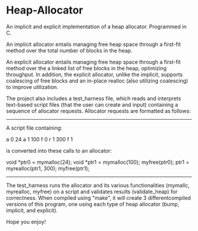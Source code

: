 # Heap-Allocator
An implicit and explicit implementation of a heap allocator. Programmed in C.

An implicit allocator entails managing free heap space through a first-fit method over the total number of blocks in the heap.

An explicit allocator entails managing free heap space through a first-fit method over the a linked list of free blocks in the heap, optimizing throughput. In addition, the explicit allocator, unlike the implicit, supports coalescing of free blocks and an in-place realloc (also utilizing coalescing) to improve utilization.


The project also includes a test_harness file, which reads and interprets text-based script files (that the user can create and input) containing a sequence of allocator requests. Allocator requests are formatted as follows:

---

A script file containing:

a 0 24
a 1 100
f 0
r 1 300
f 1

is converted into these calls to an allocator:

void *ptr0 = mymalloc(24);
void *ptr1 = mymalloc(100);
myfree(ptr0);
ptr1 = myrealloc(ptr1, 300);
myfree(ptr1);

---

The test_harness runs the allocator and its various functionalities (mymallc, myrealloc, myfree) on a script and validates results (validate_heap) for correctness. When compiled using "make", it will create 3 differentcompiled versions of this program, one using each type of heap allocator (bump, implicit, and explicit).

Hope you enjoy!
